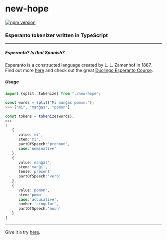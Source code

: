 # new-hope
[![npm version](https://badge.fury.io/js/new-hope.svg)](https://badge.fury.io/js/new-hope)
### Esperanto tokenizer written in TypeScript

----

##### Esperanto? Is that Spanish?
Esperanto is a constructed language created by L. L. Zamenhof in 1887. Find out more [here](https://en.wikipedia.org/wiki/Esperanto) and check out the great [Duolingo Esperanto Course](https://www.duolingo.com/course/eo/en/Learn-Esperanto-Online).

##### Usage

```ts
import {split, tokenize} from "./new-hope";

const words = split("Mi manĝas pomon.");
>>> ["mi", "manĝas", "pomon"]

const tokens = tokenize(words);
>>>
[
   {
      value:'mi',
      stem:'mi',
      partOfSpeech:'pronoun',
      case:'nominative'
   },
   {
      value:'manĝas',
      stem:'manĝi',
      tense:'present',
      partOfSpeech:'verb'
   },
   {
      value:'pomon',
      stem:'pomo',
      case:'accusative',
      number:'singular',
      partOfSpeech:'noun'
   }
]

```

---
Give it a try [here](https://maroun-baydoun.github.io/new-hope/).
